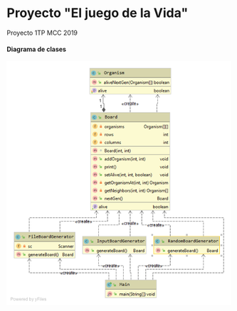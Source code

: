 # Proyecto "El juego de la Vida"
Proyecto 1TP MCC 2019

#### Diagrama de clases

![Diagrama de clases](https://github.com/mplata/game-life/blob/master/Package%20JuegoVida.png?raw=true)
